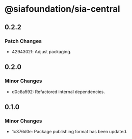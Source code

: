 # @siafoundation/sia-central

## 0.2.2

### Patch Changes

- 4294302f: Adjust packaging.

## 0.2.0

### Minor Changes

- d0c8a592: Refactored internal dependencies.

## 0.1.0

### Minor Changes

- 1c376d0e: Package publishing format has been updated.
